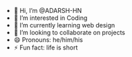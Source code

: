 - 👋 Hi, I’m @ADARSH-HN
- 👀 I’m interested in Coding
- 🌱 I’m currently learning web design
- 💞️ I’m looking to collaborate on projects
- 😄 Pronouns: he/him/his
- ⚡ Fun fact: life is short 

<!---
ADARSH-HN/ADARSH-HN is a ✨ special ✨ repository because its `README.md` (this file) appears on your GitHub profile.
You can click the Preview link to take a look at your changes.
--->
